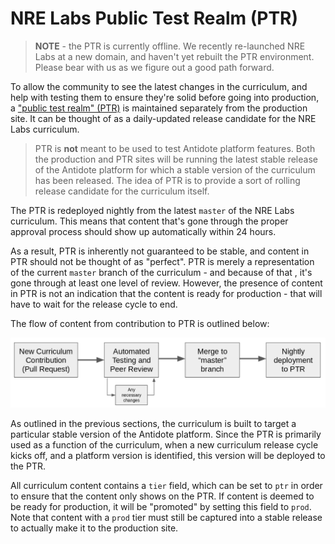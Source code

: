 # NRE Labs Public Test Realm \(PTR\)

> **NOTE** - the PTR is currently offline. We recently re-launched NRE Labs at a new domain, and haven't yet rebuilt the PTR environment. Please bear with us as we figure out a good path forward.

To allow the community to see the latest changes in the curriculum, and help with testing them to ensure they're solid before going into production, a ["public test realm" \(PTR\)](https://ptr.go.nrelabs.io) is maintained separately from the production site. It can be thought of as a daily-updated release candidate for the NRE Labs curriculum.

> PTR is **not** meant to be used to test Antidote platform features. Both the production and PTR sites will be running the latest stable release of the Antidote platform for which a stable version of the curriculum has been released. The idea of PTR is to provide a sort of rolling release candidate for the curriculum itself.

The PTR is redeployed nightly from the latest `master` of the NRE Labs curriculum. This means that content that's gone through the proper approval process should show up automatically within 24 hours.

As a result, PTR is inherently not guaranteed to be stable, and content in PTR should not be thought of as "perfect". PTR is merely a representation of the current `master` branch of the curriculum - and because of that , it's gone through at least one level of review. However, the presence of content in PTR is not an indication that the content is ready for production - that will have to wait for the release cycle to end.

The flow of content from contribution to PTR is outlined below:

![](../../.gitbook/assets/ptr_process.png)

As outlined in the previous sections, the curriculum is built to target a particular stable version of the Antidote platform. Since the PTR is primarily used as a function of the curriculum, when a new curriculum release cycle kicks off, and a platform version is identified, this version will be deployed to the PTR.

All curriculum content contains a `tier` field, which can be set to `ptr` in order to ensure that the content only shows on the PTR. If content is deemed to be ready for production, it will be "promoted" by setting this field to `prod`. Note that content with a `prod` tier must still be captured into a stable release to actually make it to the production site.

